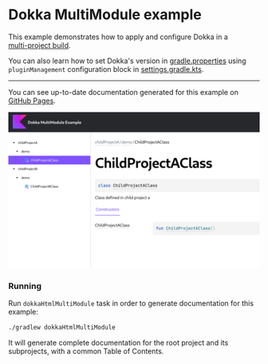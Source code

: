 # Dokka MultiModule example

This example demonstrates how to apply and configure Dokka in a  
[multi-project build](https://docs.gradle.org/current/userguide/multi_project_builds.html).

You can also learn how to set Dokka's version in [gradle.properties](gradle.properties) using `pluginManagement` 
configuration block in [settings.gradle.kts](settings.gradle.kts).

____

You can see up-to-date documentation generated for this example on
[GitHub Pages](https://kotlin.github.io/dokka/examples/dokka-multimodule-example/htmlMultiModule/index.html).

![screenshot demonstration of output](demo.png)

### Running

Run `dokkaHtmlMultiModule` task in order to generate documentation for this example:

```bash
./gradlew dokkaHtmlMultiModule
```

It will generate complete documentation for the root project and its subprojects, with a common
Table of Contents.
